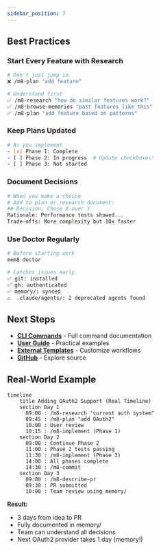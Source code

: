```yaml
---
sidebar_position: 7
---
```


## Best Practices

### Start Every Feature with Research

```bash
# Don't just jump in
❌ /m8-plan "add feature"

# Understand first
✅ /m8-research "how do similar features work?"
✅ /m8-browse-memories "past features like this"
✅ /m8-plan "add feature based on patterns"
```

### Keep Plans Updated

```bash
# As you implement
- [x] Phase 1: Complete
- [ ] Phase 2: In progress  # Update checkboxes!
- [ ] Phase 3: Not started
```

### Document Decisions

```bash
# When you make a choice
# Add to plan or research document:
## Decision: Chose X over Y
Rationale: Performance tests showed...
Trade-offs: More complexity but 10x faster
```

### Use Doctor Regularly

```bash
# Before starting work
mem8 doctor

# Catches issues early
✅ git: installed
✅ gh: authenticated
✅ memory/: synced
⚠️  .claude/agents/: 2 deprecated agents found
```

## Next Steps

- **[CLI Commands](../user-guide/cli-commands)** - Full command documentation
- **[User Guide](../user-guide/getting-started)** - Practical examples
- **[External Templates](../external-templates)** - Customize workflows
- **[GitHub](https://github.com/killerapp/mem8)** - Explore source

## Real-World Example

```mermaid
timeline
    title Adding OAuth2 Support (Real Timeline)
    section Day 1
      09:00 : /m8-research "current auth system"
      09:45 : /m8-plan "add OAuth2"
      10:00 : User review
      10:15 : /m8-implement (Phase 1)
    section Day 2
      09:00 : Continue Phase 2
      11:00 : Phase 2 tests passing
      11:30 : /m8-implement (Phase 3)
      14:00 : All phases complete
      14:30 : /m8-commit
    section Day 3
      09:00 : /m8-describe-pr
      09:30 : PR submitted
      10:00 : Team review using memory/
```

**Result:**
- 3 days from idea to PR
- Fully documented in memory/
- Team can understand all decisions
- Next OAuth2 provider takes 1 day (memory!)
